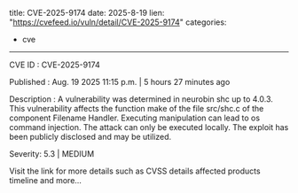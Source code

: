  
title: CVE-2025-9174
date: 2025-8-19
lien: "https://cvefeed.io/vuln/detail/CVE-2025-9174"
categories:
  - cve
---

CVE ID : CVE-2025-9174

Published :  Aug. 19
2025
11:15 p.m. | 5 hours
27 minutes ago

Description : A vulnerability was determined in neurobin shc up to 4.0.3. This vulnerability affects the function make of the file src/shc.c of the component Filename Handler. Executing manipulation can lead to os command injection. The attack can only be executed locally. The exploit has been publicly disclosed and may be utilized.

Severity: 5.3 | MEDIUM

Visit the link for more details
such as CVSS details
affected products
timeline
and more...
